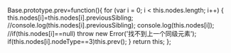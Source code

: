 Base.prototype.prev=function(){
	for (var i = 0; i < this.nodes.length; i++) {
		this.nodes[i]=this.nodes[i].previousSibling;
		//console.log(this.nodes[i].previousSibling);
		console.log(this.nodes[i]);
		//if(this.nodes[i]==null) throw new Error('找不到上一个同级元素');
		if(this.nodes[i].nodeType==3)this.prev();
	}
	return this;
};